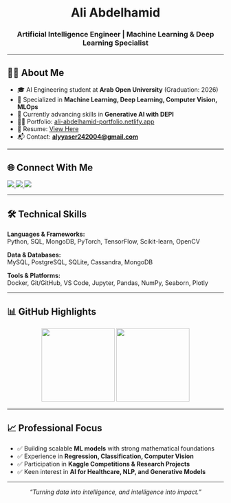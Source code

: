 <!-- Header -->
<h1 align="center">Ali Abdelhamid</h1>
<h3 align="center">Artificial Intelligence Engineer | Machine Learning & Deep Learning Specialist</h3>

---

## 🧑‍💼 About Me  
- 🎓 AI Engineering student at **Arab Open University** (Graduation: 2026)  
- 📌 Specialized in **Machine Learning, Deep Learning, Computer Vision, MLOps**  
- 🌱 Currently advancing skills in **Generative AI with DEPI**  
- 👨‍💻 Portfolio: [ali-abdelhamid-portfolio.netlify.app](https://ali-abdelhamid-portfolio.netlify.app)  
- 📄 Resume: [View Here](https://drive.google.com/file/d/1BD_O0d2gpY4gf5M9dECW6-gNOEVprnih/view?usp=drive_link)  
- 📬 Contact: **alyyaser242004@gmail.com**

---

## 🌐 Connect With Me  
<p align="left">
  <a href="https://linkedin.com/in/ali-abdelhamid-ali" target="_blank">
    <img src="https://img.shields.io/badge/LinkedIn-0A66C2?style=flat-square&logo=linkedin&logoColor=white" />
  </a>
  <a href="https://kaggle.com/ali-abdelhamid-ali" target="_blank">
    <img src="https://img.shields.io/badge/Kaggle-20BEFF?style=flat-square&logo=kaggle&logoColor=white" />
  </a>
  <a href="https://github.com/Ali-Abdelhamid-Ali" target="_blank">
    <img src="https://img.shields.io/badge/GitHub-181717?style=flat-square&logo=github&logoColor=white" />
  </a>
</p>

---

## 🛠️ Technical Skills  
**Languages & Frameworks:**  
Python, SQL, MongoDB, PyTorch, TensorFlow, Scikit-learn, OpenCV  

**Data & Databases:**  
MySQL, PostgreSQL, SQLite, Cassandra, MongoDB  

**Tools & Platforms:**  
Docker, Git/GitHub, VS Code, Jupyter, Pandas, NumPy, Seaborn, Plotly  

---

## 📊 GitHub Highlights  
<p align="center">
  <img src="https://github-readme-stats.vercel.app/api?username=Ali-Abdelhamid-Ali&show_icons=true&count_private=true&theme=graywhite&hide_border=true" height="170" />
  <img src="https://github-readme-stats.vercel.app/api/top-langs/?username=Ali-Abdelhamid-Ali&layout=compact&theme=graywhite&hide_border=true" height="170" />
</p>

---

## 📈 Professional Focus  
- ✅ Building scalable **ML models** with strong mathematical foundations  
- ✅ Experience in **Regression, Classification, Computer Vision**  
- ✅ Participation in **Kaggle Competitions & Research Projects**  
- ✅ Keen interest in **AI for Healthcare, NLP, and Generative Models**  

---

<p align="center"><i>“Turning data into intelligence, and intelligence into impact.”</i></p>
